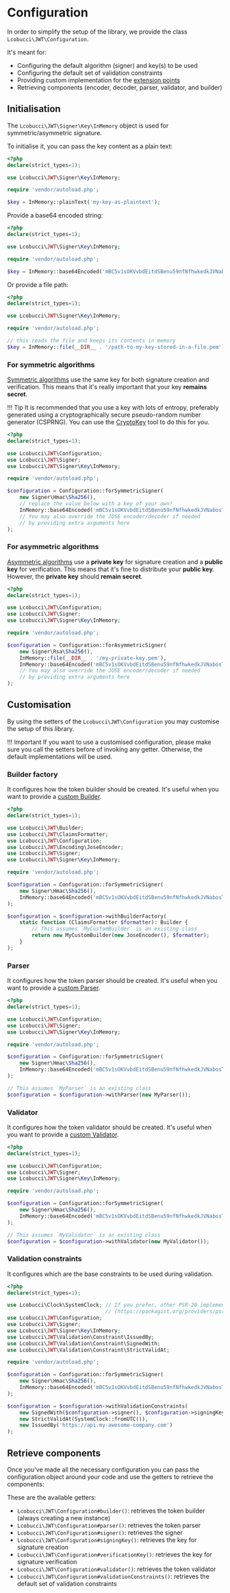 # Configuration

In order to simplify the setup of the library, we provide the class `Lcobucci\JWT\Configuration`.

It's meant for:

* Configuring the default algorithm (signer) and key(s) to be used
* Configuring the default set of validation constraints
* Providing custom implementation for the [extension points](extending-the-library.md)
* Retrieving components (encoder, decoder, parser, validator, and builder)

## Initialisation

The `Lcobucci\JWT\Signer\Key\InMemory` object is used for symmetric/asymmetric signature.

To initialise it, you can pass the key content as a plain text:

```php
<?php
declare(strict_types=1);

use Lcobucci\JWT\Signer\Key\InMemory;

require 'vendor/autoload.php';

$key = InMemory::plainText('my-key-as-plaintext');
```

Provide a base64 encoded string:

```php
<?php
declare(strict_types=1);

use Lcobucci\JWT\Signer\Key\InMemory;

require 'vendor/autoload.php';

$key = InMemory::base64Encoded('mBC5v1sOKVvbdEitdSBenu59nfNfhwkedkJVNabosTw=');
```

Or provide a file path:

```php
<?php
declare(strict_types=1);

use Lcobucci\JWT\Signer\Key\InMemory;

require 'vendor/autoload.php';

// this reads the file and keeps its contents in memory
$key = InMemory::file(__DIR__ . '/path-to-my-key-stored-in-a-file.pem');
```

### For symmetric algorithms

[Symmetric algorithms](supported-algorithms.md#symmetric-algorithms) use the same key for both signature creation and verification.
This means that it's really important that your key **remains secret**.

!!! Tip
    It is recommended that you use a key with lots of entropy, preferably generated using a cryptographically secure pseudo-random number generator (CSPRNG).
    You can use the [CryptoKey](https://github.com/AndrewCarterUK/CryptoKey) tool to do this for you.

```php
<?php
declare(strict_types=1);

use Lcobucci\JWT\Configuration;
use Lcobucci\JWT\Signer;
use Lcobucci\JWT\Signer\Key\InMemory;

require 'vendor/autoload.php';

$configuration = Configuration::forSymmetricSigner(
    new Signer\Hmac\Sha256(),
    // replace the value below with a key of your own!
    InMemory::base64Encoded('mBC5v1sOKVvbdEitdSBenu59nfNfhwkedkJVNabosTw=')
    // You may also override the JOSE encoder/decoder if needed
    // by providing extra arguments here
);
```

### For asymmetric algorithms

[Asymmetric algorithms](supported-algorithms.md#asymmetric-algorithms) use a **private key** for signature creation and a **public key** for verification.
This means that it's fine to distribute your **public key**. However, the **private key** should **remain secret**.

```php
<?php
declare(strict_types=1);

use Lcobucci\JWT\Configuration;
use Lcobucci\JWT\Signer;
use Lcobucci\JWT\Signer\Key\InMemory;

require 'vendor/autoload.php';

$configuration = Configuration::forAsymmetricSigner(
    new Signer\Rsa\Sha256(),
    InMemory::file(__DIR__ . '/my-private-key.pem'),
    InMemory::base64Encoded('mBC5v1sOKVvbdEitdSBenu59nfNfhwkedkJVNabosTw=')
    // You may also override the JOSE encoder/decoder if needed
    // by providing extra arguments here
);
```

## Customisation

By using the setters of the `Lcobucci\JWT\Configuration` you may customise the setup of this library.

!!! Important
    If you want to use a customised configuration, please make sure you call the setters before of invoking any getter.
    Otherwise, the default implementations will be used.

### Builder factory

It configures how the token builder should be created.
It's useful when you want to provide a [custom Builder](extending-the-library.md#builder).

```php
<?php
declare(strict_types=1);

use Lcobucci\JWT\Builder;
use Lcobucci\JWT\ClaimsFormatter;
use Lcobucci\JWT\Configuration;
use Lcobucci\JWT\Encoding\JoseEncoder;
use Lcobucci\JWT\Signer;
use Lcobucci\JWT\Signer\Key\InMemory;

require 'vendor/autoload.php';

$configuration = Configuration::forSymmetricSigner(
    new Signer\Hmac\Sha256(),
    InMemory::base64Encoded('mBC5v1sOKVvbdEitdSBenu59nfNfhwkedkJVNabosTw=')
);

$configuration = $configuration->withBuilderFactory(
    static function (ClaimsFormatter $formatter): Builder {
        // This assumes `MyCustomBuilder` is an existing class 
        return new MyCustomBuilder(new JoseEncoder(), $formatter);
    }
);
```

### Parser

It configures how the token parser should be created.
It's useful when you want to provide a [custom Parser](extending-the-library.md#parser).

```php
<?php
declare(strict_types=1);

use Lcobucci\JWT\Configuration;
use Lcobucci\JWT\Signer;
use Lcobucci\JWT\Signer\Key\InMemory;

require 'vendor/autoload.php';

$configuration = Configuration::forSymmetricSigner(
    new Signer\Hmac\Sha256(),
    InMemory::base64Encoded('mBC5v1sOKVvbdEitdSBenu59nfNfhwkedkJVNabosTw=')
);

// This assumes `MyParser` is an existing class 
$configuration = $configuration->withParser(new MyParser());
```

### Validator

It configures how the token validator should be created.
It's useful when you want to provide a [custom Validator](extending-the-library.md#validator).

```php
<?php
declare(strict_types=1);

use Lcobucci\JWT\Configuration;
use Lcobucci\JWT\Signer;
use Lcobucci\JWT\Signer\Key\InMemory;

require 'vendor/autoload.php';

$configuration = Configuration::forSymmetricSigner(
    new Signer\Hmac\Sha256(),
    InMemory::base64Encoded('mBC5v1sOKVvbdEitdSBenu59nfNfhwkedkJVNabosTw=')
);

// This assumes `MyValidator` is an existing class
$configuration = $configuration->withValidator(new MyValidator());
```

### Validation constraints

It configures which are the base constraints to be used during validation.

```php
<?php
declare(strict_types=1);

use Lcobucci\Clock\SystemClock; // If you prefer, other PSR-20 implementations may also be used
                                // (https://packagist.org/providers/psr/clock-implementation)
use Lcobucci\JWT\Configuration;
use Lcobucci\JWT\Signer;
use Lcobucci\JWT\Signer\Key\InMemory;
use Lcobucci\JWT\Validation\Constraint\IssuedBy;
use Lcobucci\JWT\Validation\Constraint\SignedWith;
use Lcobucci\JWT\Validation\Constraint\StrictValidAt;

require 'vendor/autoload.php';

$configuration = Configuration::forSymmetricSigner(
    new Signer\Hmac\Sha256(),
    InMemory::base64Encoded('mBC5v1sOKVvbdEitdSBenu59nfNfhwkedkJVNabosTw=')
);

$configuration = $configuration->withValidationConstraints(
    new SignedWith($configuration->signer(), $configuration->signingKey()),
    new StrictValidAt(SystemClock::fromUTC()),
    new IssuedBy('https://api.my-awesome-company.com')
);
```

## Retrieve components

Once you've made all the necessary configuration you can pass the configuration object around your code and use the getters to retrieve the components:

These are the available getters:

* `Lcobucci\JWT\Configuration#builder()`: retrieves the token builder (always creating a new instance)
* `Lcobucci\JWT\Configuration#parser()`: retrieves the token parser
* `Lcobucci\JWT\Configuration#signer()`: retrieves the signer
* `Lcobucci\JWT\Configuration#signingKey()`: retrieves the key for signature creation
* `Lcobucci\JWT\Configuration#verificationKey()`: retrieves the key for signature verification
* `Lcobucci\JWT\Configuration#validator()`: retrieves the token validator
* `Lcobucci\JWT\Configuration#validationConstraints()`: retrieves the default set of validation constraints
